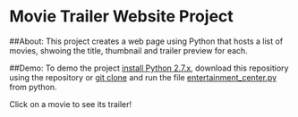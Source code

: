 # Movie Trailer Website Project

##About:
This project creates a web page using Python that hosts a list of movies, shwoing the title, thumbnail and trailer preview for each. 

##Demo: 
To demo the project [install Python 2.7.x](https://www.python.org/downloads/), download this repositiory using the repository or [git clone](https://git-scm.com/docs/git-clone) and run the file [entertainment_center.py](https://github.com/sherifm/web_dev_projects/blob/master/movie_trailer_website/entertainment_center.py) from python.

Click on a movie to see its trailer!

